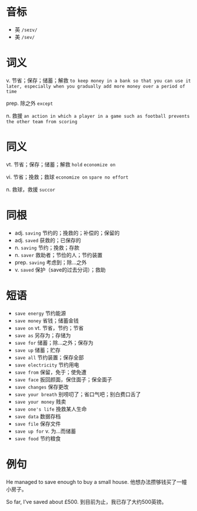# 音标

- 英 `/seɪv/`
- 美 `/sev/`

# 词义

v. 节省；保存；储蓄；解救
`to keep money in a bank so that you can use it later, especially when you gradually add more money over a period of time`

prep. 除之外
`except`

n. 救援
`an action in which a player in a game such as football prevents the other team from scoring`

# 同义

vt. 节省；保存；储蓄；解救
`hold` `economize on`

vi. 节省；挽救；救球
`economize on` `spare no effort`

n. 救球，救援
`succor`

# 同根

- adj. `saving` 节约的；挽救的；补偿的；保留的
- adj. `saved` 获救的；已保存的
- n. `saving` 节约；挽救；存款
- n. `saver` 救助者；节俭的人；节约装置
- prep. `saving` 考虑到；除...之外
- v. `saved` 保护（save的过去分词）；救助

# 短语

- `save energy` 节约能源
- `save money` 省钱；储蓄金钱
- `save on` vt. 节省，节约；节省
- `save as` 另存为；存储为
- `save for` 储蓄；除…之外；保存为
- `save up` 储蓄；贮存
- `save all` 节约装置；保存全部
- `save electricity` 节约用电
- `save from` 保留，免于；使免遭
- `save face` 扳回颜面，保住面子；保全面子
- `save changes` 保存更改
- `save your breath` 别唠叨了；省口气吧；别白费口舌了
- `save your money` 贱卖
- `save one's life` 挽救某人生命
- `save data` 数据存档
- `save file` 保存文件
- `save up for` v. 为...而储蓄
- `save food` 节约粮食

# 例句

He managed to save enough to buy a small house.
他想办法攒够钱买了一幢小房子。

So far, I’ve saved about £500.
到目前为止，我已存了大约500英镑。


